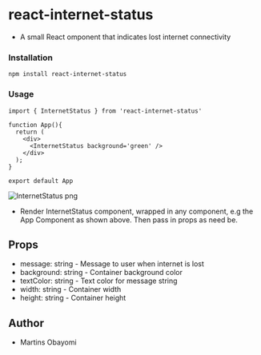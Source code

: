 # react-internet-status
- A small React omponent that indicates lost internet connectivity

### Installation
`npm install react-internet-status`

### Usage
`import { InternetStatus } from 'react-internet-status'`

```
function App(){
  return (
    <div>
      <InternetStatus background='green' />
    </div>
  );
}

export default App
```
![InternetStatus png](https://user-images.githubusercontent.com/43539944/88469081-ab774b80-cea1-11ea-8246-fa983f93ddde.png)

- Render InternetStatus component, wrapped in any component, e.g the App Component as shown above. Then pass in props as need be.

## Props

<ul>
<li> message: string - Message to user when internet is lost </li>
<li> background: string - Container background color </li>
<li> textColor: string - Text color for message string </li>
<li> width: string - Container width </li>
<li> height: string - Container height </li>
</ul>

## Author
- Martins Obayomi
